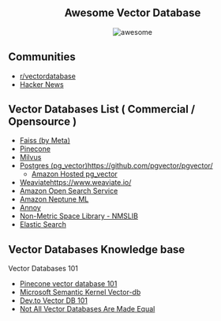  

<h2 align="center"> Awesome Vector Database</h2>

<p align="center">
    <img alt="awesome" src="https://cdn.rawgit.com/sindresorhus/awesome/d7305f38d29fed78fa85652e3a63e154dd8e8829/media/badge.svg" />

</p>

Communities
-----------
* [r/vectordatabase](https://www.reddit.com/r/vectordatabase/) 
* [Hacker News](https://hn.algolia.com/?q=vector+database)

Vector Databases List ( Commercial / Opensource )
---------------------
* [Faiss (by Meta)](https://ai.facebook.com/tools/faiss/)
* [Pinecone](https://www.pinecone.io/)
* [Milvus](https://milvus.io/)
* [Postgres (pg_vector)](https://github.com/pgvector/pgvector/)https://github.com/pgvector/pgvector/
  * [Amazon Hosted pg_vector](https://aws.amazon.com/rds/postgresql/)
* [Weaviate](https://www.weaviate.io/)https://www.weaviate.io/
* [Amazon Open Search Service](https://docs.aws.amazon.com/opensearch-service/latest/developerguide/knn.html)
* [Amazon Neptune ML](https://aws.amazon.com/neptune/machine-learning/)
* [Annoy](https://github.com/spotify/annoy)
* [Non-Metric Space Library - NMSLIB](https://github.com/nmslib/nmslib)
* [Elastic Search](https://www.elastic.co/guide/en/elasticsearch/reference/current/dense-vector.html)


Vector Databases Knowledge base
-------------------------------

Vector Databases 101

* [Pinecone vector database 101](https://www.pinecone.io/learn/vector-database) 
* [Microsoft Semantic Kernel Vector-db](https://learn.microsoft.com/en-us/semantic-kernel/memories/vector-db) 
* [Dev.to Vector DB 101](https://dev.to/josethz00/vector-databases-5df1) 
* [Not All Vector Databases Are Made Equal](https://towardsdatascience.com/milvus-pinecone-vespa-weaviate-vald-gsi-what-unites-these-buzz-words-and-what-makes-each-9c65a3bd0696)  
